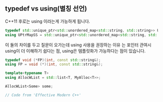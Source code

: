 ## typedef vs using(별칭 선언)



C++11 후로는 using  이라는게 가능하게 됩니다.

```c++
typedef std::unique_ptr<std::unordered_map<std::string, std::string>> UPtrMapSS;
using UPtrMapSS = std::unique_ptr<std::unordered_map<std::string, std::string>>;
```



이 둘의 차이를 두고 질문이 오가는데 using 사용을 권장하는 이유 는 포인터 관여시 using이 더 이해하기 쉽다는 점, using은 템플릿화가 가능하다는 점이 있습니다.

```c++
typedef void (*FP)(int, const std::string&);
using FP = void (*)(int, const std::string&);

template<typename T>
using AllocWList = std::list<T, MyAlloc<T>>;

AllocWList<Some> some;

// Code from 'Effective Modern C++'
```

